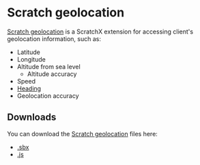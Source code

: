 # Scratch geolocation
[Scratch geolocation](.) is a ScratchX extension for accessing client's geolocation information, such as:
* Latitude
* Longitude
* Altitude from sea level
  * Altitude accuracy
* Speed
* [Heading](https://developer.mozilla.org/en-US/docs/Web/API/GeolocationCoordinates/heading)
* Geolocation accuracy

## Downloads
You can download the [Scratch geolocation](.) files here:
* [.sbx](./scratch-geolocation.sbx)
* [.js](./scratch-geolocation.js)
